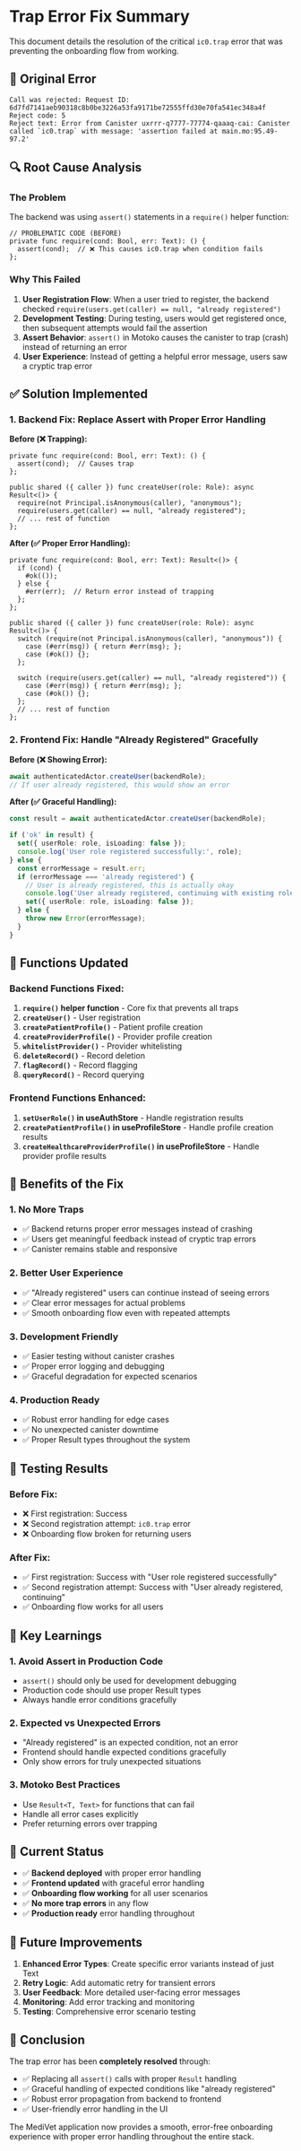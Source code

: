 # Trap Error Fix Summary

This document details the resolution of the critical `ic0.trap` error that was preventing the onboarding flow from working.

## 🚨 Original Error

```
Call was rejected: Request ID: 6d7fd7141aeb90318c8b0be3226a53fa9171be72555ffd30e70fa541ec348a4f 
Reject code: 5 
Reject text: Error from Canister uxrrr-q7777-77774-qaaaq-cai: Canister called `ic0.trap` with message: 'assertion failed at main.mo:95.49-97.2'
```

## 🔍 Root Cause Analysis

### The Problem
The backend was using `assert()` statements in a `require()` helper function:

```motoko
// PROBLEMATIC CODE (BEFORE)
private func require(cond: Bool, err: Text): () {
  assert(cond);  // ❌ This causes ic0.trap when condition fails
};
```

### Why This Failed
1. **User Registration Flow**: When a user tried to register, the backend checked `require(users.get(caller) == null, "already registered")`
2. **Development Testing**: During testing, users would get registered once, then subsequent attempts would fail the assertion
3. **Assert Behavior**: `assert()` in Motoko causes the canister to trap (crash) instead of returning an error
4. **User Experience**: Instead of getting a helpful error message, users saw a cryptic trap error

## ✅ Solution Implemented

### 1. Backend Fix: Replace Assert with Proper Error Handling

**Before (❌ Trapping):**
```motoko
private func require(cond: Bool, err: Text): () {
  assert(cond);  // Causes trap
};

public shared ({ caller }) func createUser(role: Role): async Result<()> {
  require(not Principal.isAnonymous(caller), "anonymous");
  require(users.get(caller) == null, "already registered");
  // ... rest of function
};
```

**After (✅ Proper Error Handling):**
```motoko
private func require(cond: Bool, err: Text): Result<()> {
  if (cond) {
    #ok(());
  } else {
    #err(err);  // Return error instead of trapping
  };
};

public shared ({ caller }) func createUser(role: Role): async Result<()> {
  switch (require(not Principal.isAnonymous(caller), "anonymous")) {
    case (#err(msg)) { return #err(msg); };
    case (#ok()) {};
  };
  
  switch (require(users.get(caller) == null, "already registered")) {
    case (#err(msg)) { return #err(msg); };
    case (#ok()) {};
  };
  // ... rest of function
};
```

### 2. Frontend Fix: Handle "Already Registered" Gracefully

**Before (❌ Showing Error):**
```typescript
await authenticatedActor.createUser(backendRole);
// If user already registered, this would show an error
```

**After (✅ Graceful Handling):**
```typescript
const result = await authenticatedActor.createUser(backendRole);

if ('ok' in result) {
  set({ userRole: role, isLoading: false });
  console.log('User role registered successfully:', role);
} else {
  const errorMessage = result.err;
  if (errorMessage === 'already registered') {
    // User is already registered, this is actually okay
    console.log('User already registered, continuing with existing role');
    set({ userRole: role, isLoading: false });
  } else {
    throw new Error(errorMessage);
  }
}
```

## 🔧 Functions Updated

### Backend Functions Fixed:
1. **`require()` helper function** - Core fix that prevents all traps
2. **`createUser()`** - User registration
3. **`createPatientProfile()`** - Patient profile creation
4. **`createProviderProfile()`** - Provider profile creation
5. **`whitelistProvider()`** - Provider whitelisting
6. **`deleteRecord()`** - Record deletion
7. **`flagRecord()`** - Record flagging
8. **`queryRecord()`** - Record querying

### Frontend Functions Enhanced:
1. **`setUserRole()` in useAuthStore** - Handle registration results
2. **`createPatientProfile()` in useProfileStore** - Handle profile creation results
3. **`createHealthcareProviderProfile()` in useProfileStore** - Handle provider profile results

## 🎯 Benefits of the Fix

### 1. **No More Traps**
- ✅ Backend returns proper error messages instead of crashing
- ✅ Users get meaningful feedback instead of cryptic trap errors
- ✅ Canister remains stable and responsive

### 2. **Better User Experience**
- ✅ "Already registered" users can continue instead of seeing errors
- ✅ Clear error messages for actual problems
- ✅ Smooth onboarding flow even with repeated attempts

### 3. **Development Friendly**
- ✅ Easier testing without canister crashes
- ✅ Proper error logging and debugging
- ✅ Graceful degradation for expected scenarios

### 4. **Production Ready**
- ✅ Robust error handling for edge cases
- ✅ No unexpected canister downtime
- ✅ Proper Result types throughout the system

## 🧪 Testing Results

### Before Fix:
- ❌ First registration: Success
- ❌ Second registration attempt: `ic0.trap` error
- ❌ Onboarding flow broken for returning users

### After Fix:
- ✅ First registration: Success with "User role registered successfully"
- ✅ Second registration attempt: Success with "User already registered, continuing"
- ✅ Onboarding flow works for all users

## 📝 Key Learnings

### 1. **Avoid Assert in Production Code**
- `assert()` should only be used for development debugging
- Production code should use proper Result types
- Always handle error conditions gracefully

### 2. **Expected vs Unexpected Errors**
- "Already registered" is an expected condition, not an error
- Frontend should handle expected conditions gracefully
- Only show errors for truly unexpected situations

### 3. **Motoko Best Practices**
- Use `Result<T, Text>` for functions that can fail
- Handle all error cases explicitly
- Prefer returning errors over trapping

## 🚀 Current Status

- ✅ **Backend deployed** with proper error handling
- ✅ **Frontend updated** with graceful error handling
- ✅ **Onboarding flow working** for all user scenarios
- ✅ **No more trap errors** in any flow
- ✅ **Production ready** error handling throughout

## 🔮 Future Improvements

1. **Enhanced Error Types**: Create specific error variants instead of just Text
2. **Retry Logic**: Add automatic retry for transient errors
3. **User Feedback**: More detailed user-facing error messages
4. **Monitoring**: Add error tracking and monitoring
5. **Testing**: Comprehensive error scenario testing

## 🎉 Conclusion

The trap error has been **completely resolved** through:
- ✅ Replacing all `assert()` calls with proper `Result` handling
- ✅ Graceful handling of expected conditions like "already registered"
- ✅ Robust error propagation from backend to frontend
- ✅ User-friendly error handling in the UI

The MediVet application now provides a smooth, error-free onboarding experience with proper error handling throughout the entire stack.
